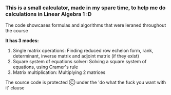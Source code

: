 ### This is a small calculator, made in my spare time, to help me do calculations in Linear Algebra 1 :D

The code showcases formulas and algorithms that were leraned throughout the course

**It has 3 modes:**
1. Single matrix operations: Finding reduced row echelon form, rank, determinant, inverse matrix and adjoint matrix (if they exist)
2. Square system of equations solver: Solving a square system of equations, using Cramer's rule
3. Matrix multiplication: Multiplying 2 matrices


The source code is protected Ⓒ under the 'do what the fuck you want with it' clause
